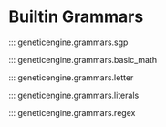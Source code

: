 # Builtin Grammars

::: geneticengine.grammars.sgp

::: geneticengine.grammars.basic_math

::: geneticengine.grammars.letter

::: geneticengine.grammars.literals

::: geneticengine.grammars.regex
